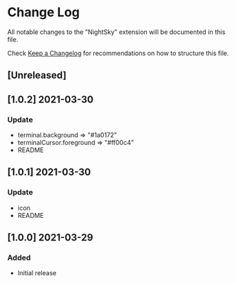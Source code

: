 # Change Log

All notable changes to the "NightSky" extension will be documented in this file.

Check [Keep a Changelog](http://keepachangelog.com/) for recommendations on how to structure this file.

## [Unreleased]
## [1.0.2] 2021-03-30
### Update
- terminal.background => "#1a0172"
- terminalCursor.foreground => "#ff00c4"
- README
## [1.0.1] 2021-03-30
### Update
- icon
- README
## [1.0.0] 2021-03-29
### Added
- Initial release